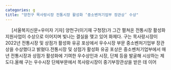 ```yaml
---
categories: g
title: "양천구 목사랑시장 전통시장 활성화 ‘중소벤처기업부 장관상’ 수상"
---
```

&nbsp;&nbsp;&nbsp;&nbsp; [서울복지신문=우미자 기자] 양천구(이기재 구청장)가 그간 펼쳐온 전통시장 활성화 지원사업이 수상으로 이어지며 빛나는 결실을 맺고 있어 화제다. 구는 목사랑시장이 2022년 전통시장 및 상점가 활성화 유공 포상에서 우수시장 부문 중소벤처기업부 장관상을 수상했다고 밝혔다.전통시장 및 상점가 활성화 유공 포상은 중소벤처기업부에서 매년 전통시장과 상점가 활성화에 기여한 우수상인과 시장, 단체 등을 발굴해 시상하는 제도다.올해 구는 우수시장 단체부문에서 목사랑시장이 중기부장관상을 받은 데 이어 